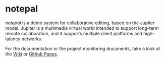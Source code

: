 notepal
======

*notepal* is a demo system for collaborative editing, based on the Jupiter model. Jupiter is a multimedia virtual world intended to support long-term remote collaboration, and it supports multiple client platforms and high-latency networks.

For the documentation or the project monitoring documents, take a look at the [Wiki](https://github.com/Aldream/notepal/wiki) or [Github Pages](http://aldream.io/notepal).
